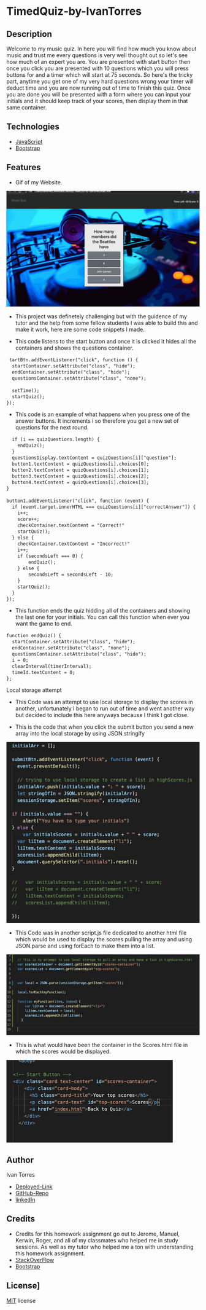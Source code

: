# TimedQuiz-by-IvanTorres

## Description 
Welcome to my music quiz. In here you will find how much you know about music and trust me every questions is very well thought out so let's see how much of an expert you are. You are presented with start button then once you click you are presented with 10 questions which you will press buttons for and a timer which will start at 75 seconds. So here's the tricky part, anytime you get one of my very hard questions wrong your timer will deduct time and you are now running out of time to finish this quiz. Once you are done you will be presented with a form where you can input your initials and it should keep track of your scores, then display them in that same container. 

## Technologies
* [JavaScript](https://www.w3schools.com/js/)
* [Bootstrap](https://getbootstrap.com/)

## Features
* Gif of my Website. 

![Quiz-Gif](./images/newQuiz.gif)

* This project was definetely challenging but with the guidence of my tutor and the help from some fellow students I was able to build this and make it work, here are some code snippets I made. 


* This code listens to the start button and once it is clicked it hides all the containers and shows the questions container. 

```
 tartBtn.addEventListener("click", function () {
  startContainer.setAttribute("class", "hide");
  endContainer.setAttribute("class", "hide");
  questionsContainer.setAttribute("class", "none");

  setTime();
  startQuiz();
});

  ```

* This code is an example of what happens when you press one of the answer buttons. It increments i so therefore you get a new set of questions for the next round. 

```
  if (i == quizQuestions.length) {
    endQuiz();
  }
  questionsDisplay.textContent = quizQuestions[i]["question"];
  button1.textContent = quizQuestions[i].choices[0];
  button2.textContent = quizQuestions[i].choices[1];
  button3.textContent = quizQuestions[i].choices[2];
  button4.textContent = quizQuestions[i].choices[3];
}

button1.addEventListener("click", function (event) {
  if (event.target.innerHTML === quizQuestions[i]["correctAnswer"]) {
    i++;
    score++;
    checkContainer.textContent = "Correct!"
    startQuiz();
  } else {
    checkContainer.textContent = "Incorrect!"
    i++;
    if (secondsLeft === 0) {
        endQuiz();
    } else {
        secondsLeft = secondsLeft - 10;
    }
    startQuiz();
  }
});
  ```


* This function ends the quiz hidding all of the containers and showing the last one for your initials. You can call this function when ever you want the game to end. 

```
function endQuiz() {
  startContainer.setAttribute("class", "hide");
  endContainer.setAttribute("class", "none");
  questionsContainer.setAttribute("class", "hide");
  i = 0;
  clearInterval(timerInterval);
  timeId.textContent = 0;
};
```

Local storage attempt

* This Code was an attempt to use local storage to display the scores in another, unfortunately I began to run out of time and went another way but decided to include this here anyways because I think I got close.

* This is the code that when you click the submit button you send a new array into the local storage by using JSON.stringify

![Quiz-Gif](images/local-Code.jpg)

* This Code was in another script.js file dedicated to another html file which would be used to display the scores pulling the array and using JSON.parse and using forEach to make them into a list. 

![Quiz-Gif](images/local-Code2.jpg)

* This is what would have been the container in the Scores.html file in which the scores would be displayed. 

![Quiz-Gif](images/local-Code3.jpg)


## Author
Ivan Torres
* [Deployed-Link](https://ivantorresmia.github.io/TimedQuiz-by-IvanTorres/)
* [GitHub-Repo](https://github.com/IvanTorresMia/TimedQuiz-by-IvanTorres)
* [linkedIn](www.linkedin.com/in/ivan-torres-0828931b2)

## Credits
* Credits for this homework assignment go out to Jerome, Manuel, Kerwin, Roger, and all of my classmates who helped me in study sessions. As well as my tutor who helped me a ton with understanding this homework assignment. 
* [StackOverFlow](https://stackoverflow.com/)
* [Bootstrap](https://getbootstrap.com/)



## License]
[MIT](https://choosealicense.com/licenses/mit/#) license 